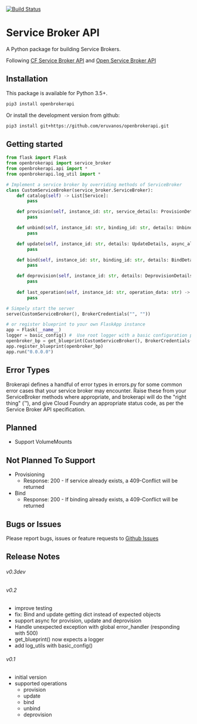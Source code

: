 [![Build Status](https://travis-ci.org/eruvanos/openbrokerapi.svg?branch=master)](https://travis-ci.org/eruvanos/openbrokerapi)

# Service Broker API

A Python package for building Service Brokers.

Following [CF Service Broker API](https://docs.cloudfoundry.org/services/api.html)
and
[Open Service Broker API](https://www.openservicebrokerapi.org/)

## Installation

This package is available for Python 3.5+.

```bash
pip3 install openbrokerapi
```

Or install the development version from github:

```bash
pip3 install git+https://github.com/eruvanos/openbrokerapi.git
```

## Getting started

```python
from flask import Flask
from openbrokerapi import service_broker
from openbrokerapi.api import *
from openbrokerapi.log_util import *

# Implement a service broker by overriding methods of ServiceBroker
class CustomServiceBroker(service_broker.ServiceBroker):
    def catalog(self) -> List[Service]:
        pass

    def provision(self, instance_id: str, service_details: ProvisionDetails, async_allowed: bool) -> ProvisionedServiceSpec:
        pass

    def unbind(self, instance_id: str, binding_id: str, details: UnbindDetails):
        pass

    def update(self, instance_id: str, details: UpdateDetails, async_allowed: bool) -> UpdateServiceSpec:
        pass

    def bind(self, instance_id: str, binding_id: str, details: BindDetails) -> Binding:
        pass

    def deprovision(self, instance_id: str, details: DeprovisionDetails, async_allowed: bool) -> DeprovisionServiceSpec:
        pass
    
    def last_operation(self, instance_id: str, operation_data: str) -> LastOperation:
        pass

# Simpely start the server
serve(CustomServiceBroker(), BrokerCredentials("", ""))

# or register blueprint to your own FlaskApp instance
app = Flask(__name__)
logger = basic_config() #  Use root logger with a basic configuration provided by openbrokerapi.log_utils
openbroker_bp = get_blueprint(CustomServiceBroker(), BrokerCredentials("",""), logger)
app.register_blueprint(openbroker_bp)
app.run("0.0.0.0")
```

## Error Types
Brokerapi defines a handful of error types in errors.py
for some common error cases that your service broker may encounter.
Raise these from your ServiceBroker methods where appropriate,
and brokerapi will do the "right thing" (™), 
and give Cloud Foundry an appropriate status code, 
as per the Service Broker API specification.

## Planned

* Support VolumeMounts

## Not Planned To Support

* Provisioning
    * Response: 200 - If service already exists, a 409-Conflict will be returned
* Bind
    * Response: 200 - If binding already exists, a 409-Conflict will be returned 

## Bugs or Issues

Please report bugs, issues or feature requests to [Github Issues](https://github.com/eruvanos/openbrokerapi/issues)


## Release Notes

###### v0.3dev

###### v0.2
* improve testing
* fix: Bind and update getting dict instead of expected objects
* support async for provision, update and deprovision
* Handle unexpected exception with global error_handler (responding with 500)
* get_blueprint() now expects a logger
* add log_utils with basic_config()

###### v0.1
* initial version
* supported operations
  * provision
  * update
  * bind
  * unbind
  * deprovision
